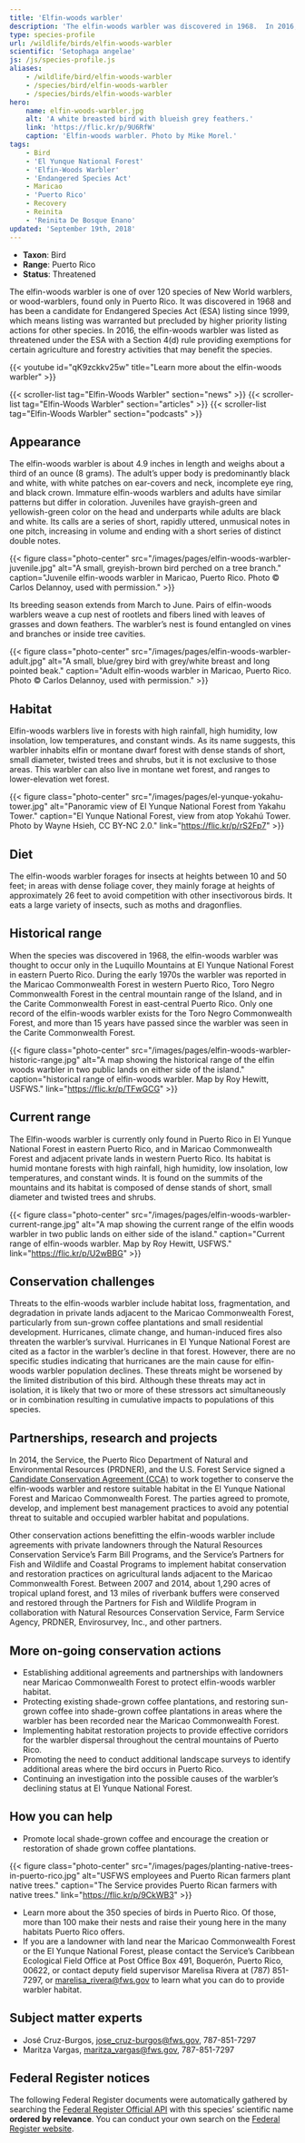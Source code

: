 ```yaml
---
title: 'Elfin-woods warbler'
description: 'The elfin-woods warbler was discovered in 1968.  In 2016, the elfin-woods warbler was listed as threatened under the Endangered Species Act with a Section 4(d) rule providing exemptions for certain agriculture and forestry activities that may benefit the species.'
type: species-profile
url: /wildlife/birds/elfin-woods-warbler
scientific: 'Setophaga angelae'
js: /js/species-profile.js
aliases:
    - /wildlife/bird/elfin-woods-warbler
    - /species/bird/elfin-woods-warbler
    - /species/birds/elfin-woods-warbler
hero:
    name: elfin-woods-warbler.jpg
    alt: 'A white breasted bird with blueish grey feathers.'
    link: 'https://flic.kr/p/9U6RfW'
    caption: 'Elfin-woods warbler. Photo by Mike Morel.'
tags:
    - Bird
    - 'El Yunque National Forest'
    - 'Elfin-Woods Warbler'
    - 'Endangered Species Act'
    - Maricao
    - 'Puerto Rico'
    - Recovery
    - Reinita
    - 'Reinita De Bosque Enano'
updated: 'September 19th, 2018'
---
```


- **Taxon**: Bird
- **Range**: Puerto Rico
- **Status**: Threatened

The elfin-woods warbler is one of over 120 species of New World warblers, or wood-warblers, found only in Puerto Rico. It was discovered in 1968 and has been a candidate for Endangered Species Act  (ESA) listing  since 1999, which means listing was warranted but precluded by higher priority listing actions for other species.  In 2016, the elfin-woods warbler was listed as threatened under the ESA with a Section 4(d) rule providing exemptions for certain agriculture and forestry activities that may benefit the species.

{{< youtube id="qK9zckkv25w" title="Learn more about the elfin-woods warbler" >}}

{{< scroller-list tag="Elfin-Woods Warbler" section="news" >}}
{{< scroller-list tag="Elfin-Woods Warbler" section="articles" >}}
{{< scroller-list tag="Elfin-Woods Warbler" section="podcasts" >}}

## Appearance 

The elfin-woods warbler is about 4.9 inches in length and weighs about a third of an ounce (8
grams). The adult’s upper body is predominantly black and white, with white patches on ear-covers and neck, incomplete eye ring, and black crown. Immature elfin-woods warblers and adults have similar patterns but differ in coloration. Juveniles have grayish-green and yellowish-green color on the head and underparts while adults are black and white. Its calls are a series of short, rapidly uttered, unmusical notes in one pitch, increasing in volume and ending with a short series of distinct double notes.

{{< figure class="photo-center" src="/images/pages/elfin-woods-warbler-juvenile.jpg" alt="A small, greyish-brown bird perched on a tree branch." caption="Juvenile elfin-woods warbler in Maricao, Puerto Rico. Photo © Carlos Delannoy, used with permission." >}}

Its breeding season extends from March to June. Pairs of elfin-woods warblers weave a cup nest of rootlets and fibers lined with leaves of grasses and down feathers. The warbler’s nest is found entangled on vines and branches or inside tree cavities.

{{< figure class="photo-center" src="/images/pages/elfin-woods-warbler-adult.jpg" alt="A small, blue/grey bird with grey/white breast and long pointed beak." caption="Adult elfin-woods warbler in Maricao, Puerto Rico. Photo © Carlos Delannoy, used with permission." >}}

## Habitat

Elfin-woods warblers live in forests with high rainfall, high humidity, low insolation, low temperatures, and constant winds. As its name suggests, this warbler inhabits elfin or montane dwarf forest with dense stands of short, small diameter, twisted trees and shrubs, but it is not exclusive to those areas. This warbler can also live in montane wet forest, and ranges to lower-elevation wet forest.

{{< figure class="photo-center" src="/images/pages/el-yunque-yokahu-tower.jpg" alt="Panoramic view of El Yunque National Forest from Yakahu Tower." caption="El Yunque National Forest, view from atop Yokahú Tower. Photo by Wayne Hsieh, CC BY-NC 2.0." link="https://flic.kr/p/rS2Fp7" >}}

## Diet

The elfin-woods warbler forages for insects at heights between 10 and 50 feet; in areas with dense foliage cover, they mainly forage at heights of approximately 26 feet to avoid competition with other insectivorous birds.  It eats a large variety of insects, such as moths and dragonflies.

## Historical range

When the species was discovered in 1968, the elfin-woods warbler was thought to occur only in the Luquillo Mountains at El Yunque National Forest in eastern Puerto Rico.  During the early 1970s the warbler was reported in the Maricao Commonwealth Forest in western Puerto Rico, Toro Negro Commonwealth Forest in the central mountain range of the Island, and in the Carite Commonwealth Forest in east-central Puerto Rico. Only one record of the elfin-woods warbler exists for the Toro Negro Commonwealth Forest, and more than 15 years have passed since the warbler was seen in the Carite Commonwealth Forest.

{{< figure class="photo-center" src="/images/pages/elfin-woods-warbler-historic-range.jpg" alt="A map showing the historical range of the elfin woods warbler in two public lands on either side of the island." caption="historical range of elfin-woods warbler. Map by Roy Hewitt, USFWS." link="https://flic.kr/p/TFwGCG" >}}

## Current range

The Elfin-woods warbler is currently only found in Puerto Rico in El Yunque National Forest in eastern Puerto Rico, and in Maricao Commonwealth Forest and adjacent private lands in western Puerto Rico. Its habitat is humid montane forests with high rainfall, high humidity, low insolation, low temperatures, and constant winds. It is found on the summits of the mountains and its habitat is composed of dense stands of short, small diameter and twisted trees and shrubs.

{{< figure class="photo-center" src="/images/pages/elfin-woods-warbler-current-range.jpg" alt="A map showing the current range of the elfin woods warbler in two public lands on either side of the island." caption="Current range of elfin-woods warbler. Map by Roy Hewitt, USFWS." link="https://flic.kr/p/U2wBBG" >}}

## Conservation challenges

Threats to the elfin-woods warbler include habitat loss, fragmentation, and degradation in private lands adjacent to the Maricao Commonwealth Forest, particularly from sun-grown coffee plantations and small residential development. Hurricanes, climate change, and human-induced fires also threaten the warbler’s survival. Hurricanes in El Yunque National Forest are cited as a factor in the warbler’s decline in that forest. However, there are no specific studies indicating that hurricanes are the main cause for elfin-woods warbler population declines. These threats might be worsened by the limited distribution of this bird. Although these threats may act in isolation, it is likely that two or more of these stressors act simultaneously or in combination resulting in cumulative impacts to populations of this species.

## Partnerships, research and projects

In 2014, the Service, the Puerto Rico Department of Natural and Environmental Resources (PRDNER), and the U.S. Forest Service signed a [Candidate Conservation Agreement (CCA)](/pdf/agreement/candidate-conservation-agreement/elfin-woods-warbler.pdf) to work together to conserve the elfin-woods warbler and restore suitable habitat in the El Yunque National Forest and Maricao Commonwealth Forest. The parties agreed to promote, develop, and implement best management practices to avoid any potential threat to suitable and occupied warbler habitat and populations.
 
Other conservation actions benefitting the elfin-woods warbler include agreements with private landowners through the Natural Resources Conservation Service’s Farm Bill Programs, and the  Service’s Partners for Fish and Wildlife and Coastal Programs to implement habitat conservation and restoration practices on agricultural lands adjacent to the Maricao Commonwealth Forest.  Between 2007 and 2014, about 1,290 acres of tropical upland forest, and 13 miles of riverbank buffers were conserved and restored through the Partners for Fish and Wildlife Program in collaboration with Natural Resources Conservation Service, Farm Service Agency, PRDNER, Envirosurvey, Inc., and other partners.

## More on-going conservation actions

- Establishing additional agreements and partnerships with landowners near Maricao Commonwealth Forest to protect elfin-woods warbler habitat.
- Protecting existing shade-grown coffee plantations, and restoring sun-grown coffee into shade-grown coffee plantations in areas where the warbler has been recorded near the Maricao Commonwealth Forest.
- Implementing habitat restoration projects to provide effective corridors for the warbler dispersal throughout the central mountains of Puerto Rico.
- Promoting the need to conduct additional landscape surveys to identify additional areas where the bird occurs in Puerto Rico.
- Continuing an investigation into the possible causes of the warbler’s declining status at El Yunque National Forest.

## How you can help

- Promote local shade-grown coffee and encourage the creation or restoration of shade grown coffee plantations.

{{< figure class="photo-center" src="/images/pages/planting-native-trees-in-puerto-rico.jpg" alt="USFWS employees and Puerto Rican farmers plant native trees." caption="The Service provides Puerto Rican farmers with native trees." link="https://flic.kr/p/9CkWB3" >}}

- Learn more about the 350 species of  birds in Puerto Rico. Of those, more than 100 make their nests and raise their young here in the many habitats Puerto Rico offers.
- If you are a landowner with land near the Maricao Commonwealth Forest or the El Yunque National Forest, please contact the Service’s Caribbean Ecological Field Office at Post Office Box 491, Boquerón, Puerto Rico, 00622, or contact deputy field supervisor Marelisa Rivera at (787) 851-7297, or [marelisa_rivera@fws.gov](mailto:marelisa_rivera@fws.gov?subject=Elfin-woods+warbler) to learn what you can do to provide warbler habitat.

## Subject matter experts

- José Cruz-Burgos, [jose_cruz-burgos@fws.gov](mailto:jose_cruz-burgos@fws.gov?subject=Elfin-woods+warbler), 787-851-7297
- Maritza Vargas, [maritza_vargas@fws.gov](mailto:maritza_vargas@fws.gov?subject=Elfin-woods+warbler), 787-851-7297

## Federal Register notices

The following Federal Register documents were automatically gathered by searching the [Federal Register Official API](https://www.federalregister.gov/blog/learn/developers) with this species’ scientific name **ordered by relevance**. You can conduct your own search on the [Federal Register website](https://www.federalregister.gov/articles/search).

